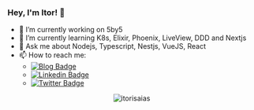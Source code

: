 ### Hey, I'm Itor! 👋

- 🔭 I’m currently working on 5by5
- 🌱 I’m currently learning K8s, Elixir, Phoenix, LiveView, DDD and Nextjs 
- 💬 Ask me about Nodejs, Typescript, Nestjs, VueJS, React
- 📫 How to reach me:
  - [![Blog Badge](https://img.shields.io/badge/Blog-itorisaias.com.br-4fc08d?style=flat-square)](https://itorisaias.com.br/)
  - [![Linkedin Badge](https://img.shields.io/badge/-LinkedIn-blue?style=flat-square&logo=Linkedin&logoColor=fff)](https://www.linkedin.com/in/itorisaias/)
  - [![Twitter Badge](https://img.shields.io/badge/-Twitter-1ca0f1?style=flat-square&labelColor=1ca0f1&logo=twitter&logoColor=fff)](https://twitter.com/itor_isaias)


<p align="center">
  <img src="https://github-readme-stats.vercel.app/api?username=itorisaias&show_icons=true" alt="itorisaias" />
</p>

<!--
**itorisaias/itorisaias** is a ✨ _special_ ✨ repository because its `README.md` (this file) appears on your GitHub profile.

<p align="center">
  <img src="https://img.shields.io/badge/Node.js-%E2%98%85%E2%98%85%E2%98%85%E2%98%85%E2%98%86-green?logo=node.js&style=for-the-badge" alt="Node.js" height="30"/>
  <img src="https://img.shields.io/badge/React-%E2%98%85%E2%98%85%E2%98%85%E2%98%85%E2%98%86-green?logo=react&style=for-the-badge" alt="React" height="30"/>
  <img src="https://img.shields.io/badge/React Native-%E2%98%85%E2%98%85%E2%98%85%E2%98%85%E2%98%86-green?logo=react&style=for-the-badge" alt="React Native" height="30"/>
</p>

- 👯 I’m looking to collaborate on ...
- 🤔 I’m looking for help with ...
- 😄 Pronouns: ...
- ⚡ Fun fact: ...
-->
